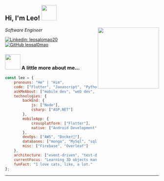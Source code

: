 <h2> Hi, I'm Leo! <img src="https://media.tenor.com/0EDznml5BDAAAAAj/cat-spinning.gif" width="50"></h2>
<img align='right' src="https://64.media.tumblr.com/3c363bcd2f52dd4f49ab812e5e6ed96f/beb34c98c54f709f-47/s500x750/0c2a2bd3c105172a67b935ddef7321e0117360a0.gif" width="200">
<p><em>Software Engineer</em></p>

[![Linkedin: leosalomao20](https://img.shields.io/badge/-leosalomao20-blue?style=flat-square&logo=Linkedin&logoColor=white&link=https://www.linkedin.com/in/leosalomao20/)](https://www.linkedin.com/in/leosalomao20/)
[![GitHub leosal0mao](https://img.shields.io/github/followers/leosal0mao?label=follow&style=social)](https://github.com/leosal0mao)


### <img src="https://media.tenor.com/0EDznml5BDAAAAAj/cat-spinning.gif" width="50"> A little more about me...  

```javascript
const leo = {
    pronouns: "He" | "Him",
    code: ["Flutter", "Javascript", "Python", "C#"],
    askMeAbout: ["mobile dev", "web dev", "tech", "video editor"],
    technologies: {
        backEnd: {
            js: ["Node"],
            csharp: ["ASP.NET"]
        },
        mobileApp: {
            crossplatform: ["Flutter"],
            native: ["Android Development", "iOS development"]
        },
        devOps: ["AWS", "Docker🐳"],
        databases: ["mongo", "MySql", "sqlite"],
        misc: ["Firebase", "Overleaf"]
    },
    architecture: ["event-driven", "test-driven"],
    currentFocus: "Learning 3D objects manipulation with javascript, mastering TDD in Flutter",
    funFact: "I love cats, like, a lot."
};
```

---
